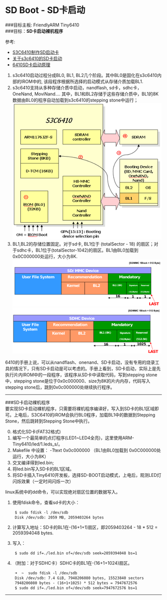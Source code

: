 SD Boot - SD卡启动
==================

###目标主板: FriendlyARM Tiny6410   
###目标：**SD卡启动裸机程序**    

参考:     
* [S3C6410制作SD启动卡](http://www.amobbs.com/forum.php?mod=viewthread&tid=3472292)     
* [关于s3c6410的SD卡启动](http://blog.csdn.net/jenkinslee/article/details/7219051)  
* [6410SD卡启动原理](http://www.cnblogs.com/lp1129/articles/3371177.html)

1. s3c6410启动过程分成BL0, BL1, BL2几个阶段。其中BL0是固化在s3c6410内部的IROM中的, 该段程序根据所选择的启动模式从存储介质加载BL1.
2. s3c6410支持从多种存储介质中启动，nandflash, sd卡，sdhc卡，OneNand, MoviNand.... 其中，BL1和BL2存储于这些存储介质中，BL1的8K数据由BL0的程序自动加载到s3c6410的stepping stone中运行；
![boot](images/boot.png "boot")
4. BL1,BL2的存储位置固定。对于sd卡, BL1位于 (totalSector - 18) 的扇区；对于sdhc卡，BL1位于(totalSector-1042)的扇区。BL1由BL0加载到 0x0C000000处运行，大小为8K.
![sd](images/sd-mapping.png "sd-mapping")
![sdhc](images/sdhc-mapping.png "sd-mapping")

6410的手册上说，可以从nandflash、onenand、SD卡启动，没有专用的烧录工具的情况下，只有SD卡启动是可以考虑的。手册上看到，SD卡启动，实际上是先执行片内IROM中的一段程序，该程序从SD卡中读取代码，写到stepping stone中，stepping stone是位于0x0c000000、size为8K的片内内存，代码写入stepping stone后，跳到0x0c000000处继续执行程序。

---- 
###SD卡启动裸机程序    
要实现SD卡启动裸机程序，只需要将裸机程序编译好，写入到SD卡的BL1区域即可。上电后，S3C6410的iROM会执行BL0程序，加载BL1中的数据到Stepping Stone，然后跳转到Stepping Stone中执行。
    
0. 格式化SD卡(FAT32格式)
1. 编写一个最简单的点灯程序(LED1~LED4全亮)，这里使用ARM-Tiny6410/led/1.leds_s/。
2. Makefile 中设置： -Ttext 0x0c000000 （BL1由BL0加载到 0x0C000000处运行，大小为8K）
3. 交叉编译得到led.bin;
4. 将led.bin写入SD卡的BL1区域。
5. 将SD卡插入Tiny6410开发板，选择SD-BOOT启动模式，上电后，观测LED灯闪烁效果（一定时间闪烁一次）

linux系统中的dd命令，可以实现绝对扇区位置的数据写入。      

1. 使用fdisk命令，查看sd卡的大小：    

		$ sudo fdisk -l /dev/sdb  
		Disk /dev/sdb: 2059 MB, 2059403264 bytes  
	
2. 计算写入地址：SD卡的BL1在-(16+1+1)扇区，即2059403264 - 18 * 512 = 2059394048 bytes.
3. 写入：

		$ sudo dd if=./led.bin of=/dev/sdb seek=2059394048 bs=1
4. （附加：对于SDHC卡）SDHC卡的BL1在-(16+1+1024)扇区。

		➜  ~  sudo fdisk -l /dev/sdb
		Disk /dev/sdb: 7.4 GiB, 7948206080 bytes, 15523840 sectors
		7948206080 bytes - (16+1+1025) * 512 bytes = 7947672576
		$ sudo dd if=./led.bin of=/dev/sdb seek=7947672576 bs=1

----




